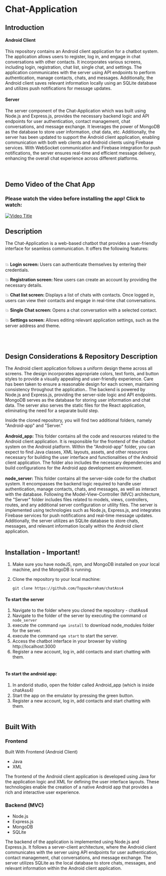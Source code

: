 # Chat-Application

## Introduction

#### Android Client
This repository contains an Android client application for a chatbot system. The application allows users to register, log in, and engage in chat conversations with other contacts. It incorporates various screens, including login, registration, chat list, single chat, and settings. The application communicates with the server using API endpoints to perform authentication, manage contacts, chats, and messages. Additionally, the Android client saves relevant information locally using an SQLite database and utilizes push notifications for message updates.

#### Server
The server component of the Chat-Application which was built using Node.js and Express.js, provides the necessary backend logic and API endpoints for user authentication, contact management, chat conversations, and message exchange. It leverages the power of MongoDB as the database to store user information, chat data, etc. Additionally, the server has been updated to support the Android client application, enabling communication with both web clients and Android clients using Firebase services. With WebSocket communication and Firebase integration for push notifications, the server ensures real-time and efficient message delivery, enhancing the overall chat experience across different platforms.
<br><br><br>

## Demo Video of the Chat App

### Please watch the video before installing the app! Click to watch:
[![Video Title](https://img.youtube.com/vi/UXQj3TBe2os/0.jpg)](https://www.youtube.com/watch?v=UXQj3TBe2os)


## Description
The Chat-Application is a web-based chatbot that provides a user-friendly interface for seamless communication. It offers the following features:
<br><br><br>
💥 <b> Login screen: </b>Users can authenticate themselves by entering their credentials.

💥 <b> Registration screen: </b> New users can create an account by providing the necessary details.

💥 <b> Chat list screen: </b>Displays a list of chats with contacts. Once logged in, users can view their contacts and engage in real-time chat conversations.

💥 <b> Single Chat screen: </b> Opens a chat conversation with a selected contact.

💥 <b> Settings screen: </b> Allows editing relevant application settings, such as the server address and theme.


<br><br>

## Design Considerations & Repository Description

The Android client application follows a uniform design theme across all screens. The design incorporates appropriate colors, text fonts, and button styles to provide a visually appealing and user-friendly experience. Care has been taken to ensure a reasonable design for each screen, maintaining consistency throughout the application.. The backend is powered by Node.js and Express.js, providing the server-side logic and API endpoints. MongoDB serves as the database for storing user information and chat data. The server also serves the static files for the React application, eliminating the need for a separate build step.

Inside the cloned repository, you will find two additional folders, namely "Android-app" and "Server."
<br><br>
<b>Android_app:</b> This folder contains all the code and resources related to the Android client application. It is responsible for the frontend of the chatbot system on the Android platform. Within the "Android-app" folder, you can expect to find Java classes, XML layouts, assets, and other resources necessary for building the user interface and functionalities of the Android client application. The folder also includes the necessary dependencies and build configurations for the Android app development environment.
<br><br>
<b>node_server:</b> This folder contains all the server-side code for the chatbot system. It encompasses the backend logic required to handle user authentication, manage contacts, chats, and messages, as well as interact with the database. Following the Model-View-Controller (MVC) architecture, the "Server" folder includes files related to models, views, controllers, routes, and any additional server configuration or utility files. The server is implemented using technologies such as Node.js, Express.js, and integrates Firebase services for push notifications and real-time message updates. Additionally, the server utilizes an SQLite database to store chats, messages, and relevant information locally within the Android client application.
<br><br>



## Installation - Important!
1. Make sure you have nodeJS, npm, and MongoDB installed on your local machine, and the MongoDB is running.

2. Clone the repository to your local machine:
    ```
    git clone https://github.com/TopazAvraham/chatAss4
    ```

#### To start the server
1. Navigate to the folder where you cloned the repository - chatAss4
2. Navigate to the folder of the server by executing the command ``` cd node_server ```
3. execute the command ``` npm install ``` to download node_modules folder for the server.
4. execute the command ``` npm start ``` to start the server.
5. Access the chatbot interface in your browser by visiting http://localhost:3000
6. Register a new account, log in, add contacts and start chatting with them.
<br><br>

#### To start the android app:
1. In andorid studio, open the folder called Android_app (which is inside chatAss4)
2. Start the app on the emulator by pressing the green button.
3. Register a new account, log in, add contacts and start chatting with them.
<br><br>
## Built With

### Frontend

Built With
Frontend (Android Client)

- Java
- XML
  
The frontend of the Android client application is developed using Java for the application logic and XML for defining the user interface layouts. These technologies enable the creation of a native Android app that provides a rich and interactive user experience.


### Backend (MVC)
- Node.js
- Express.js
- MongoDB
- SQLite

The backend of the application is implemented using Node.js and Express.js. It follows a server-client architecture, where the Android client communicates with the server using API endpoints for user authentication, contact management, chat conversations, and message exchange. The server utilizes SQLite as the local database to store chats, messages, and relevant information within the Android client application.

<br />
